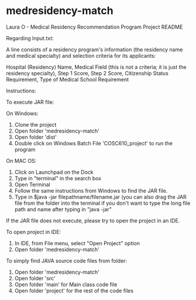 # medresidency-match

Laura O - Medical Residency Recommendation Program Project README



Regarding Input.txt:


A line consists of a residency program's information (the residency name and medical specialty) and selection criteria for its applicants:

Hospital (Residency) Name, Medical Field (this is not a criteria; it is just the residency specialty), Step 1 Score, Step 2 Score, Citizenship Status Requirement, Type of Medical School Requirement 






Instructions:




To execute JAR file:

On Windows:

1. Clone the project
2. Open folder 'medresidency-match'
4. Open folder 'dist'
5. Double click on Windows Batch File 'COSC610_project' to run the program 



On MAC OS:

1. Click on Launchpad on the Dock
2. Type in "terminal" in the search box
3. Open Terminal
4. Follow the same instructions from Windows to find the JAR file.
5. Type in $java -jar filepathname/filename.jar (you can also drag the JAR file from the folder into the terminal if you don't want to type the long file path and name after typing in "java -jar"



If the JAR file does not execute, please try to open the project in an IDE.



To open project in IDE:

1. In IDE, from File menu, select "Open Project" option
2. Open folder 'medresidency-match'



To simply find JAVA source code files from folder:

1. Open folder 'medresidency-match'
4. Open folder 'src'
5. Open folder 'main' for Main class code file
6. Open folder 'project' for the rest of the code files

